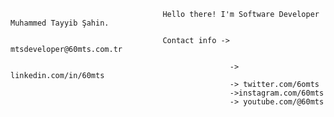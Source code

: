                                     
                                      Hello there! I'm Software Developer Muhammed Tayyib Şahin.
                                      
                                      Contact info ->   mtsdeveloper@60mts.com.tr
                                       
                                                     -> linkedin.com/in/60mts
                                                     -> twitter.com/6omts
                                                     ->instagram.com/60mts
                                                     -> youtube.com/@60mts
